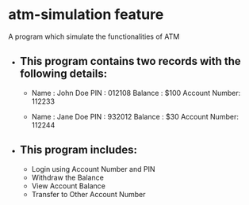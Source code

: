 # atm-simulation feature
A program which simulate the functionalities of ATM
- This program contains two records with the following details:
  --
   - Name          : John Doe
     PIN           : 012108
     Balance       : $100
     Account Number: 112233

   - Name          : Jane Doe
     PIN           : 932012
     Balance       : $30
     Account Number: 112244

- This program includes:
  --
   - Login using Account Number and PIN
   - Withdraw the Balance
   - View Account Balance
   - Transfer to Other Account Number